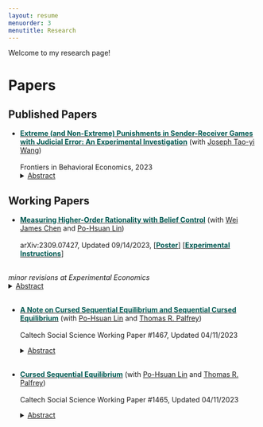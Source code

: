 ```yaml
---
layout: resume
menuorder: 3
menutitle: Research
---
```

Welcome to my research page!

# Papers

## Published Papers

- **<a href="https://www.frontiersin.org/articles/10.3389/frbhe.2023.1096598/full"><b style='color:#005851'>Extreme (and Non-Extreme) Punishments in Sender-Receiver Games with Judicial Error: An Experimental Investigation</b></a>** (with <a href="http://homepage.ntu.edu.tw/~josephw/">Joseph Tao-yi Wang</a>)
<br><br>
Frontiers in Behavioral Economics, 2023
  <details><summary><ins>Abstract</ins></summary>
  <p>In many real world situations, decision-makers have the opportunity to punish informed senders for their biased recommendations, while lie-detection is far from perfect. Hence, we conduct an experiment which incorporates ex post punishment and monitoring uncertainty into the discrete sender-receiver game first introduced by Crawford and Sobel, where a knowledgeable sender sends a cheap-talk message to a receiver who determines a policy action. After taking this action, the receiver observes a noisy signal of the true state and can impose a costly punishment on the sender. We vary the strength of punishment from mild (nominal), strong (deterrent) to extreme (potential of losing everything), and vary receiver's signal uncertainty when punishment is extreme. We find that receivers punish less as the strength of punishment increases, which suggests people care more about wrongly punishing innocent senders harsher than not being able to hand liars harsher punishments they deserve. More importantly, the opportunity of punishment encourages receivers to follow senders more and thus improves overall information transmission and utilization, even though senders need not exaggerate less.</p></details>
  
## Working Papers

- **<a href="https://arxiv.org/abs/2309.07427" target="_blank"><b style='color:#005851'>Measuring Higher-Order Rationality with Belief Control</b></a>** (with <a href="https://jamesweichen.notion.site/Home-d648bb9977ba42fcb6340fc5c0c8d07a" target="_blank">Wei James Chen</a> and <a href="https://www.po-hsuan-lin.com/research" target="_blank">Po-Hsuan Lin</a>)
<br><br>
arXiv:2309.07427, Updated 09/14/2023, [<a href="https://mjfong.github.io/LAX_poster.pdf" target="_blank"><b style='color:#005851'>Poster</b></a>] [<a href="https://mjfong.github.io/SI_MHOR_final.pdf" target="_blank"><b style='color:#005851'>Experimental Instructions</b></a>]
<br>
<i>minor revisions at Experimental Economics</i>
  <details><summary><ins>Abstract</ins></summary>
  <p>Determining an individual's strategic reasoning capability based solely on choice data is a complex task. This complexity arises because sophisticated players might have non-equilibrium beliefs about others, leading to non-equilibrium actions. In our study, we pair human participants with computer players known to be fully rational. This use of robot players allows us to disentangle limited reasoning capacity from belief formation and social biases. Our results show that, when paired with robots, subjects consistently demonstrate higher levels of rationality and maintain stable rationality levels across different games compared to when paired with humans. This suggests that strategic reasoning might indeed be a consistent trait in individuals. Furthermore, the identified rationality limits could serve as a measure for evaluating an individual's strategic capacity when their beliefs about others are adequately controlled. </p></details><br>

- **<a href="https://www.hss.caltech.edu/research/social-sciences-research/working-papers/a-note-on-cursed-sequential-equilibrium-and-sequential-cursed-equilibrium?return_url=/research/social-sciences-research/working-papers" target="_blank"><b style='color:#005851'>A Note on Cursed Sequential Equilibrium and Sequential Cursed Equilibrium</b></a>** (with <a href="https://www.po-hsuan-lin.com/research" target="_blank">Po-Hsuan Lin</a> and <a href="http://www.its.caltech.edu/~trp/" target="_blank">Thomas R. Palfrey</a>)
<br><br>
Caltech Social Science Working Paper #1467, Updated 04/11/2023
  <details><summary><ins>Abstract</ins></summary><br><br>
  <p>In this short note, we compare the cursed sequential equilibrium (CSE) by Fong et al. (2023) and the sequential cursed equilibrium (SCE) by Cohen and Li (2023). We identify eight main differences between CSE and SCE with respect to the following features: <br> 
    (1) the family of applicable games, <br>
    (2) the number of free parameters, <br>
    (3) the belief updating process, <br>
    (4) the treatment of public histories, <br>
    (5) effects in games of complete information, <br>
    (6) violations of subgame perfection and sequential rationality, <br>
    (7) re-labeling of actions, and <br>
    (8) effects in one-stage simultaneous-move games.</p></details><br>

- **<a href="https://www.hss.caltech.edu/research/social-sciences-research/working-papers/cursed-sequential-equilibrium?return_url=/research/social-sciences-research/working-papers" target="_blank"><b style='color:#005851'>Cursed Sequential Equilibrium</b></a>** (with <a href="https://www.po-hsuan-lin.com/research" target="_blank">Po-Hsuan Lin</a> and <a href="http://www.its.caltech.edu/~trp/" target="_blank">Thomas R. Palfrey</a>)
<br><br>
Caltech Social Science Working Paper #1465, Updated 04/11/2023 
  <details><summary><ins>Abstract</ins></summary><br><br>
  <p>This paper develops a framework to extend the strategic form analysis of cursed equilibrium (CE) developed by Eyster and Rabin (2005) to multi-stage games. The approach uses behavioral strategies rather than normal form mixed strategies, and imposes sequential rationality. We define cursed sequential equilibrium (CSE) and compare it to sequential equilibrium and standard normal-form CE. We provide a general characterization of CSE and establish its properties. We apply CSE to five applications in economics and political science. These applications illustrate a wide range of differences between CSE and Bayesian Nash equilibrium or CE: in signaling games; games with preplay communication; reputation building; sequential voting; and the dirty faces game where higher order beliefs play a key role. A common theme in several of these applications is showing how and why CSE implies systematically different behavior than Bayesian Nash equilibrium in dynamic games of incomplete information with private values, while CE coincides with Bayesian Nash equilibrium for such games.</p></details><br>

  

